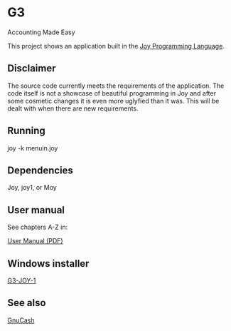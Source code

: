 G3
==

Accounting Made Easy

This project shows an application built in the
[Joy Programming Language](https://github.com/Wodan58/Joy).

Disclaimer
----------

The source code currently meets the requirements of the application.
The code itself is not a showcase of beautiful programming in Joy and
after some cosmetic changes it is even more uglyfied than it was.
This will be dealt with when there are new requirements.

Running
-------

joy -k menuin.joy

Dependencies
------------

Joy, joy1, or Moy

User manual
-----------

See chapters A-Z in:

[User Manual (PDF)](https://github.com/Wodan58/G3/blob/master/JOP.pdf)

Windows installer
-----------------

[G3-JOY-1](https://drive.google.com/file/d/1H8tQwsbWxKky1vSeNMp62w85CX0SPO3T/view?usp=drive_link)

See also
--------

[GnuCash](https://www.gnucash.org)
